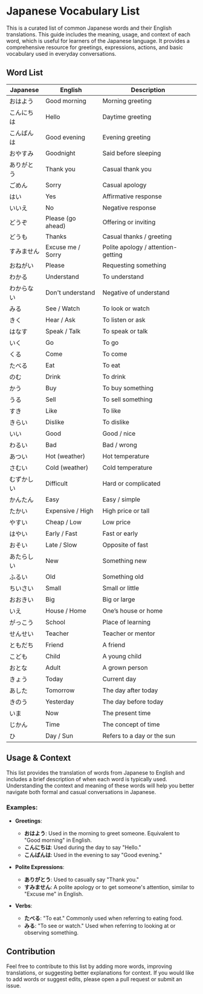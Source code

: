 # Japanese Vocabulary List

This is a curated list of common Japanese words and their English translations. This guide includes the meaning, usage, and context of each word, which is useful for learners of the Japanese language. It provides a comprehensive resource for greetings, expressions, actions, and basic vocabulary used in everyday conversations.

## Word List

| Japanese | English | Description |
| -------- | ------- | ----------- |
| おはよう | Good morning | Morning greeting |
| こんにちは | Hello | Daytime greeting |
| こんばんは | Good evening | Evening greeting |
| おやすみ | Goodnight | Said before sleeping |
| ありがとう | Thank you | Casual thank you |
| ごめん | Sorry | Casual apology |
| はい | Yes | Affirmative response |
| いいえ | No | Negative response |
| どうぞ | Please (go ahead) | Offering or inviting |
| どうも | Thanks | Casual thanks / greeting |
| すみません | Excuse me / Sorry | Polite apology / attention-getting |
| おねがい | Please | Requesting something |
| わかる | Understand | To understand |
| わからない | Don't understand | Negative of understand |
| みる | See / Watch | To look or watch |
| きく | Hear / Ask | To listen or ask |
| はなす | Speak / Talk | To speak or talk |
| いく | Go | To go |
| くる | Come | To come |
| たべる | Eat | To eat |
| のむ | Drink | To drink |
| かう | Buy | To buy something |
| うる | Sell | To sell something |
| すき | Like | To like |
| きらい | Dislike | To dislike |
| いい | Good | Good / nice |
| わるい | Bad | Bad / wrong |
| あつい | Hot (weather) | Hot temperature |
| さむい | Cold (weather) | Cold temperature |
| むずかしい | Difficult | Hard or complicated |
| かんたん | Easy | Easy / simple |
| たかい | Expensive / High | High price or tall |
| やすい | Cheap / Low | Low price |
| はやい | Early / Fast | Fast or early |
| おそい | Late / Slow | Opposite of fast |
| あたらしい | New | Something new |
| ふるい | Old | Something old |
| ちいさい | Small | Small or little |
| おおきい | Big | Big or large |
| いえ | House / Home | One’s house or home |
| がっこう | School | Place of learning |
| せんせい | Teacher | Teacher or mentor |
| ともだち | Friend | A friend |
| こども | Child | A young child |
| おとな | Adult | A grown person |
| きょう | Today | Current day |
| あした | Tomorrow | The day after today |
| きのう | Yesterday | The day before today |
| いま | Now | The present time |
| じかん | Time | The concept of time |
| ひ | Day / Sun | Refers to a day or the sun |

## Usage & Context

This list provides the translation of words from Japanese to English and includes a brief description of when each word is typically used. Understanding the context and meaning of these words will help you better navigate both formal and casual conversations in Japanese.

### Examples:
- **Greetings**:
  - **おはよう**: Used in the morning to greet someone. Equivalent to "Good morning" in English.
  - **こんにちは**: Used during the day to say "Hello."
  - **こんばんは**: Used in the evening to say "Good evening."
  
- **Polite Expressions**:
  - **ありがとう**: Used to casually say "Thank you."
  - **すみません**: A polite apology or to get someone's attention, similar to "Excuse me" in English.

- **Verbs**:
  - **たべる**: "To eat." Commonly used when referring to eating food.
  - **みる**: "To see or watch." Used when referring to looking at or observing something.

## Contribution

Feel free to contribute to this list by adding more words, improving translations, or suggesting better explanations for context. If you would like to add words or suggest edits, please open a pull request or submit an issue.
